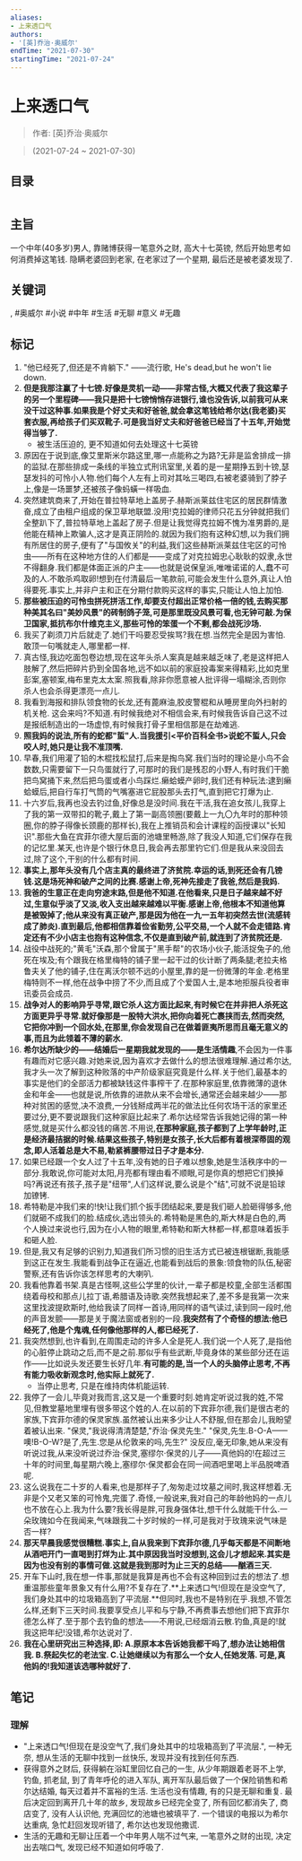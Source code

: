 ```yaml
---
aliases:
- 上来透口气
authors:
- '[英]乔治·奥威尔'
endTime: "2021-07-30"
startingTime: "2021-07-24"
---
```


# 上来透口气

> 作者: \[英\]乔治·奥威尔

> (2021-07-24 \~ 2021-07-30)


## 目录
```

```

## 主旨
一个中年\(40多岁\)男人, 靠赌博获得一笔意外之财, 高大十七英镑, 然后开始思考如何消费掉这笔钱. 隐瞒老婆回到老家, 在老家过了一个星期, 最后还是被老婆发现了.

## 关键词
, #奥威尔 #小说 #中年 #生活 #无聊 #意义 #无趣

## 标记
1. "他已经死了,但还是不肯躺下." ——流行歌, He's dead,but he won't lie down.
2. **但是我那注赢了十七镑.好像是灵机一动——非常古怪,大概又代表了我这辈子的另一个里程碑——我只是把十七镑悄悄存进银行,谁也没告诉,以前我可从来没干过这种事.如果我是个好丈夫和好爸爸,就会拿这笔钱给希尔达(我老婆)买套衣服,再给孩子们买双靴子.可是我当好丈夫和好爸爸已经当了十五年,开始觉得当够了.**
    * 被生活压迫的, 更不知道如何去处理这十七英镑
5. 原因在于说到底,像艾里斯米尔路这里,哪一点能称之为路?无非是监舍排成一排的监狱.在那些排成一条线的半独立式刑讯室里,关着的是一星期挣五到十镑,瑟瑟发抖的可怜小人物.他们每个人左有上司对其吆三喝四,右被老婆骑到了脖子上,像是一场噩梦,还被孩子像蚂蟥一样吸血.
7. 突然建筑商来了,开始在普拉特草地上盖房子.赫斯派莱兹住宅区的居民群情激奋,成立了由租户组成的保卫草地联盟.没用!克拉姆的律师只花五分钟就把我们全整趴下了,普拉特草地上盖起了房子.但是让我觉得克拉姆不愧为准男爵的,是他能在精神上欺骗人,这才是真正阴险的.就因为我们抱有这种幻想,以为我们拥有所居住的房子,便有了"与国攸关"的利益,我们这些赫斯派莱兹住宅区的可怜虫——所有在这种地方住的人们都是——变成了对克拉姆忠心耿耿的奴隶,永世不得翻身.我们都是体面正派的户主——也就是说保皇派,唯唯诺诺的人,蠢不可及的人.不敢杀鸡取卵!想到在付清最后一笔款前,可能会发生什么意外,真让人怕得要死.事实上,并非户主和正在分期付款购买这样的事实,只能让人怕上加怕.
8. **那些被压迫的可怜虫拼死拼活工作,却要支付超出正常价格一倍的钱,去购买那种美其名曰"美妙风景"的砖制鸽子笼,可是那里既没风景可看,也无钟可敲.为保卫国家,抵抗布尔什维克主义,那些可怜的笨蛋一个不剩,都会战死沙场.**
9. 我买了剃须刀片后就走了.她们干吗要忍受挨骂?我在想.当然完全是因为害怕.敢顶一句嘴就走人,哪里都一样.
10. 真古怪,我边吃面包卷边想,现在这年头杀人案真是越来越乏味了,老是这样把人肢解了,然后把碎片扔到全国各地,远不如以前的家庭投毒案来得精彩,比如克里彭案,塞顿案,梅布里克太太案.照我看,除非你愿意被人批评得一塌糊涂,否则你杀人也会杀得更漂亮一点儿.
11. 我看到海报和排队领食物的长龙,还有蓖麻油,胶皮警棍和从睡房里向外扫射的机关枪. 这会来吗?不知道.有时候我绝对不相信会来,有时候我告诉自己这不过是报纸制造出的一场虚惊,有时候我打骨子里相信那是在劫难逃.
12. **照我妈的说法,所有的蛇都"蜇"人.当我援引<平价百科全书>说蛇不蜇人,只会咬人时,她只是让我不准顶嘴.**
13. 早春,我们用灌了铅的木棍找松鼠打,后来是掏鸟窝.我们当时的理论是小鸟不会数数,只需要留下一只鸟蛋就行了,可那时的我们是残忍的小野人,有时我们干脆把鸟窝捅下来,然后把鸟蛋或者小鸟踩烂.癞蛤蟆产卵时,我们还有种玩法:逮到癞蛤蟆后,把自行车打气筒的气嘴塞进它屁股那头去打气,直到把它打爆为止.
14. 十六岁后,我再也没去钓过鱼,好像总是没时间.我在干活,我在追女孩儿,我穿上了我的第一双带扣的靴子,戴上了第一副高领圈(要戴上一九〇九年时的那种领圈,你的脖子得像长颈鹿的那样长),我在上推销员和会计课程的函授课以"长知识".那些大鱼在宾菲尔德大屋后面的池塘里畅游,除了我没人知道,它们保存在我的记忆里.某天,也许是个银行休息日,我会再去那里钓它们.但是我从来没回去过,除了这个,干别的什么都有时间.
15. **事实上,那年头没有几个店主真的最终进了济贫院.幸运的话,到死还会有几镑钱.这是场死神和破产之间的比赛.感谢上帝,死神先接走了我爸,然后是我妈.**
16. **我爸的生意正在走向穷途末路,但是他不知道.在他看来,只是日子越来越不好过,生意似乎淡了又淡,收入支出越来越难以平衡.感谢上帝,他根本不知道他算是被毁掉了;他从来没有真正破产,那是因为他在一九一五年初突然去世(流感转成了肺炎).直到最后,他都相信靠着俭省勤劳,公平交易,一个人就不会走错路.肯定还有不少小店主也抱有这种信念,不仅是直到破产前,就连到了济贫院还是.**
17. 战役中战死的;"黄毛"沃森,那个曾属于"黑手帮"的农场小伙子,能活捉兔子的,他死在埃及;有个跟我在格里梅特的铺子里一起干过的伙计断了两条腿;老拉夫格鲁夫关了他的铺子,住在离沃尔顿不远的小屋里,靠的是一份微薄的年金.老格里梅特则不一样,他在战争中捞了不少,而且成了个爱国人士,是本地拒服兵役者审讯委员会成员.
18. **战争对人的影响异乎寻常,跟它杀人这方面比起来,有时候它在并非把人杀死这方面更异乎寻常.就好像那是一股特大洪水,把你向着死亡裹挟而去,然而突然,它把你冲到一个回水处,在那里,你会发现自己在做着匪夷所思而且毫无意义的事,而且为此领着不薄的薪水.**
19. **希尔达所缺少的——结婚后一星期我就发现的——是生活情趣**,不会因为一件事有趣而对它感兴趣.对她来说,因为喜欢才去做什么的想法很难理解.通过希尔达,我才头一次了解到这种败落的中产阶级家庭究竟是什么样.关于他们,最基本的事实是他们的全部活力都被缺钱这件事榨干了.在那种家庭里,依靠微薄的退休金和年金——也就是说,所依靠的进款从来不会增长,通常还会越来越少——那种对贫困的感觉,决不浪费,一分钱掰成两半花的做法比任何农场干活的家里还要过分,更不要说跟我们这种家庭比起来了.希尔达经常告诉我她记得的第一种感觉,就是买什么都没钱的痛苦.不用说,**在那种家庭,孩子都到了上学年龄时,正是经济最拮据的时候.结果这些孩子,特别是女孩子,长大后都有着根深蒂固的观念,即人活着总是大不易,勒紧裤腰带过日子才是本分.**
20. 如果已经跟一个女人过了十五年,没有她的日子难以想象,她是生活秩序中的一部分.我敢说,你可能对太阳,月亮都有理由看不顺眼,可是你真的想把它们换掉吗?再说还有孩子,孩子是"纽带",人们这样说,要么说是个"结",可就不说是铅球加镣铐.
21. 希特勒是冲我们来的!快!让我们抓个扳手团结起来,要是我们砸人脸砸得够多,他们就砸不成我们的脸.结成伙,选出领头的.希特勒是黑色的,斯大林是白色的,两个人换过来说也行,因为在小人物的眼里,希特勒和斯大林都一样,都意味着扳手和砸人脸.
22. 但是,我又有足够的识别力,知道我们所习惯的旧生活方式已被连根锯断,我能感到这正在发生.我能看到战争正在逼近,也能看到战后的景象:领食物的队伍,秘密警察,还有告诉你该怎样思考的大喇叭.
23. 我看他靠着书架.真是古怪啊,这些公学里的伙计,一辈子都是校童,全部生活都围绕着母校和那点儿拉丁语,希腊语及诗歌.突然我想起来了,差不多是我第一次来这里找波提欧斯时,他给我读了同样一首诗,用同样的语气读过,读到同一段时,他的声音发颤——那是关于魔法窗或者别的一段.**我突然有了个奇怪的想法:他已经死了,他是个鬼魂,任何像他那样的人,都已经死了.**
24. 我突然想到,也许看到,在周围走动的许多人全是死人.我们说一个人死了,是指他的心脏停止跳动之后,而不是之前.那似乎有些武断,毕竟身体的某些部分还在运作——比如说头发还要生长好几年.**有可能的是,当一个人的头脑停止思考,不再有能力吸收新观念时,他实际上就死了.**
    * 当停止思考, 只是在维持肉体机能运转.
25. 我停了一会儿,毕竟对我而言,这又是一个重要时刻.她肯定听说过我的姓,不常见,但教堂墓地里埋有很多带这个姓的人.在以前的下宾菲尔德,我们是很古老的家族,下宾菲尔德的保灵家族.虽然被认出来多少让人不舒服,但在那会儿,我盼望着被认出来. "保灵,"我说得清清楚楚,"乔治·保灵先生." "保灵,先生.B-O-A——噢!B-O-W?是了,先生.您是从伦敦来的吗,先生?" 没反应,毫无印象,她从来没有听说过我,从来没听说过乔治·保灵,塞缪尔·保灵的儿子——真他妈的!在超过三十年的时间里,每星期六晚上,塞缪尔·保灵都会在同一间酒吧里喝上半品脱啤酒呢.
26. 这么说我在二十岁的人看来,也是那样子了,匆匆走过坟墓之间时,我这样想着.无非是个又老又笨的可怜鬼,完蛋了.奇怪,一般说来,我对自己的年龄他妈的一点儿也不放在心上.我为什么要?我长得是胖,可我身强体壮,想干什么就能干什么.一朵玫瑰如今在我闻来,气味跟我二十岁时候的一样,可是我对于玫瑰来说气味是否一样?
27. **那天早晨我感觉很糟糕.事实上,自从我来到下宾菲尔德,几乎每天都是不间断地从酒吧开门一直喝到打烊为止.其中原因我当时没想到,这会儿才想起来.其实是因为也没有别的事情可做.这就是我到那时为止三天的总结——酗酒三天.**
28. 开车下山时,我在想一件事,那就是我算是再也不会有这种回到过去的想法了.想重温那些童年景象又有什么用?不复存在了.**上来透口气!但现在是没空气了,我们身处其中的垃圾箱高到了平流层.**但同时,我也不是特别在乎.我想,不管怎么样,还剩下三天时间.我要享受点儿平和与宁静,不再费事去想他们把下宾菲尔德怎么样了.至于那个去钓鱼的想法——不用说,已经烟消云散.钓鱼,真是的!就我这把年纪!没错,希尔达说对了.
29. **我在心里研究出三种选择,即: A.原原本本告诉她我都干吗了,想办法让她相信我. B.祭起失忆的老法宝. C.让她继续以为有那么一个女人,任她发落. 可是,真他妈的!我知道该选哪种就好了.**

## 笔记

### 理解
* "上来透口气!但现在是没空气了,我们身处其中的垃圾箱高到了平流层.", 一种无奈, 想从生活的无聊中找到一丝快乐, 发现并没有找到任何东西.
* 获得意外之财后, 获得躺在浴缸里回忆自己的一生, 从少年期跟着老哥不上学, 钓鱼, 抓老鼠, 到了青年呼伦的进入军队, 离开军队最后做了一个保险销售和希尔达结婚, 每天过着并不富裕的生活. 生活也没有情趣, 有的只是无聊和重复.  最后决定回到离开几十年的故乡, 发现故乡已经完全变了, 所有回忆都消失了, 商店变了, 没有人认识他, 充满回忆的池塘也被填平了. 一个错误的电报以为希尔达重病, 急忙赶回发现听错了, 希尔达也发现他撒谎.
* 生活的无趣和无聊让压着一个中年男人喘不过气来, 一笔意外之财的出现, 决定出去喘口气, 发现已经不知道如何呼吸了.
